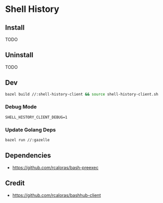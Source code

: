 # Shell History

## Install

TODO

## Uninstall

TODO

## Dev

```sh
bazel build //:shell-history-client && source shell-history-client.sh
```

### Debug Mode

```
SHELL_HISTORY_CLIENT_DEBUG=1
```

### Update Golang Deps

```sh
bazel run //:gazelle
```

## Dependencies

- https://github.com/rcaloras/bash-preexec

## Credit

- https://github.com/rcaloras/bashhub-client
